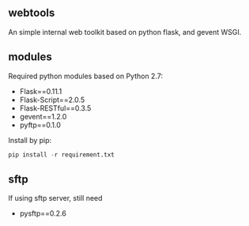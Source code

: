 ## webtools
An simple internal web toolkit based on python flask, and gevent WSGI.

## modules
Required python modules based on Python 2.7:
- Flask==0.11.1
- Flask-Script==2.0.5
- Flask-RESTful==0.3.5
- gevent==1.2.0
- pyftp==0.1.0

Install by pip:
``` python
pip install -r requirement.txt
```


## sftp
If using sftp server, still need
- pysftp==0.2.6
